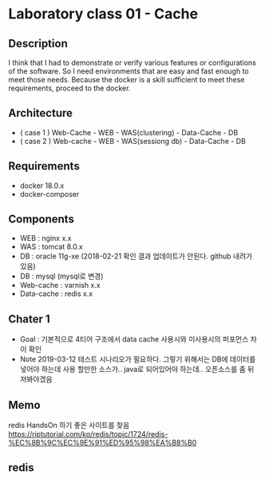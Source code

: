 # Laboratory class 01 - Cache

## Description
 I think that I had to demonstrate or verify various features or configurations of the software.
So I need environments that are easy and fast enough to meet those needs.
Because the docker is a skill sufficient to meet these requirements, proceed to the docker.

## Architecture
- ( case 1 ) Web-Cache - WEB - WAS(clustering)  - Data-Cache - DB
- ( case 2 ) Web-cache - WEB - WAS(sessiong db) - Data-Cache - DB
                   
## Requirements
 - docker 18.0.x
 - docker-composer

## Components
 - WEB : nginx x.x
 - WAS : tomcat 8.0.x
 - DB : oracle 11g-xe (2018-02-21 확인 결과 업데이트가 안된다. github 내려가 있음)
 - DB : mysql (mysql로 변경)
 - Web-cache : varnish x.x
 - Data-cache : redis x.x

## Chater 1
- Goal : 기본적으로 4티어 구조에서 data cache 사용시와 미사용시의 퍼포먼스 차이 확인
- Note 
2019-03-12 테스트 시나리오가 필요하다. 그렇기 위해서는 DB에 데이터를 넣어야 하는데 사용 할만한 소스가.. java로 되어있어야 하는데..
오픈소스를 좀 뒤저봐야겠음

## Memo
redis HandsOn 하기 좋은 사이트를 찾음 
https://riptutorial.com/ko/redis/topic/1724/redis-%EC%8B%9C%EC%9E%91%ED%95%98%EA%B8%B0

## redis 
~~~
~~~
 
